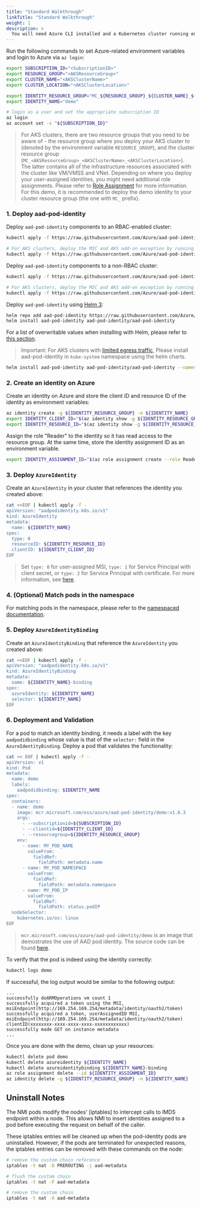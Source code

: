 ```yaml
---
title: "Standard Walkthrough"
linkTitle: "Standard Walkthrough"
weight: 1
description: >
  You will need Azure CLI installed and a Kubernetes cluster running on Azure, either managed by AKS or provisioned with AKS Engine.
---
```


Run the following commands to set Azure-related environment variables and login to Azure via `az login`:

```bash
export SUBSCRIPTION_ID="<SubscriptionID>"
export RESOURCE_GROUP="<AKSResourceGroup>"
export CLUSTER_NAME="<AKSClusterName>"
export CLUSTER_LOCATION="<AKSClusterLocation>"

export IDENTITY_RESOURCE_GROUP="MC_${RESOURCE_GROUP}_${CLUSTER_NAME}_${CLUSTER_LOCATION}"
export IDENTITY_NAME="demo"

# login as a user and set the appropriate subscription ID
az login
az account set -s "${SUBSCRIPTION_ID}"
```

> For AKS clusters, there are two resource groups that you need to be aware of - the resource group where you deploy your AKS cluster to (denoted by the environment variable `RESOURCE_GROUP`), and the cluster resource group (`MC_<AKSResourceGroup>_<AKSClusterName>_<AKSClusterLocation>`). The latter contains all of the infrastructure resources associated with the cluster like VM/VMSS and VNet. Depending on where you deploy your user-assigned identities, you might need additional role assignments. Please refer to [Role Assignment](../../getting-started/role-assignment/) for more information. For this demo, it is recommended to deploy the demo identity to your cluster resource group (the one with `MC_` prefix).

### 1. Deploy aad-pod-identity

Deploy `aad-pod-identity` components to an RBAC-enabled cluster:

```bash
kubectl apply -f https://raw.githubusercontent.com/Azure/aad-pod-identity/master/deploy/infra/deployment-rbac.yaml

# For AKS clusters, deploy the MIC and AKS add-on exception by running -
kubectl apply -f https://raw.githubusercontent.com/Azure/aad-pod-identity/master/deploy/infra/mic-exception.yaml
```

Deploy `aad-pod-identity` components to a non-RBAC cluster:

```bash
kubectl apply -f https://raw.githubusercontent.com/Azure/aad-pod-identity/master/deploy/infra/deployment.yaml

# For AKS clusters, deploy the MIC and AKS add-on exception by running -
kubectl apply -f https://raw.githubusercontent.com/Azure/aad-pod-identity/master/deploy/infra/mic-exception.yaml
```

Deploy `aad-pod-identity` using [Helm 3](https://v3.helm.sh/):

```bash
helm repo add aad-pod-identity https://raw.githubusercontent.com/Azure/aad-pod-identity/master/charts
helm install aad-pod-identity aad-pod-identity/aad-pod-identity
```

For a list of overwritable values when installing with Helm, please refer to [this section](https://github.com/Azure/aad-pod-identity/tree/master/charts/aad-pod-identity#configuration).

> Important: For AKS clusters with [limited egress traffic](https://docs.microsoft.com/en-us/azure/aks/limit-egress-traffic), Please install aad-pod-identity in `kube-system` namespace using the helm charts.

```bash
helm install aad-pod-identity aad-pod-identity/aad-pod-identity --namespace=kube-system
```

### 2. Create an identity on Azure

Create an identity on Azure and store the client ID and resource ID of the identity as environment variables:

```bash
az identity create -g ${IDENTITY_RESOURCE_GROUP} -n ${IDENTITY_NAME}
export IDENTITY_CLIENT_ID="$(az identity show -g ${IDENTITY_RESOURCE_GROUP} -n ${IDENTITY_NAME} --query clientId -otsv)"
export IDENTITY_RESOURCE_ID="$(az identity show -g ${IDENTITY_RESOURCE_GROUP} -n ${IDENTITY_NAME} --query id -otsv)"
```

Assign the role "Reader" to the identity so it has read access to the resource group. At the same time, store the identity assignment ID as an environment variable.

```bash
export IDENTITY_ASSIGNMENT_ID="$(az role assignment create --role Reader --assignee ${IDENTITY_CLIENT_ID} --scope /subscriptions/${SUBSCRIPTION_ID}/resourceGroups/${IDENTITY_RESOURCE_GROUP} --query id -otsv)"
```

### 3. Deploy `AzureIdentity`

Create an `AzureIdentity` in your cluster that references the identity you created above:

```bash
cat <<EOF | kubectl apply -f -
apiVersion: "aadpodidentity.k8s.io/v1"
kind: AzureIdentity
metadata:
  name: ${IDENTITY_NAME}
spec:
  type: 0
  resourceID: ${IDENTITY_RESOURCE_ID}
  clientID: ${IDENTITY_CLIENT_ID}
EOF
```

> Set `type: 0` for user-assigned MSI, `type: 1` for Service Principal with client secret, or `type: 2` for Service Principal with certificate. For more information, see [here](https://github.com/Azure/aad-pod-identity/tree/master/deploy/demo).

### 4. (Optional) Match pods in the namespace

For matching pods in the namespace, please refer to the [namespaced documentation](../../configure/match_pods_in_namespace/).

### 5. Deploy `AzureIdentityBinding`

Create an `AzureIdentityBinding` that reference the `AzureIdentity` you created above:

```bash
cat <<EOF | kubectl apply -f -
apiVersion: "aadpodidentity.k8s.io/v1"
kind: AzureIdentityBinding
metadata:
  name: ${IDENTITY_NAME}-binding
spec:
  azureIdentity: ${IDENTITY_NAME}
  selector: ${IDENTITY_NAME}
EOF
```

### 6. Deployment and Validation

For a pod to match an identity binding, it needs a label with the key `aadpodidbinding` whose value is that of the `selector:` field in the `AzureIdentityBinding`. Deploy a pod that validates the functionality:

```bash
cat << EOF | kubectl apply -f -
apiVersion: v1
kind: Pod
metadata:
  name: demo
  labels:
    aadpodidbinding: $IDENTITY_NAME
spec:
  containers:
  - name: demo
    image: mcr.microsoft.com/oss/azure/aad-pod-identity/demo:v1.6.3
    args:
      - --subscriptionid=${SUBSCRIPTION_ID}
      - --clientid=${IDENTITY_CLIENT_ID}
      - --resourcegroup=${IDENTITY_RESOURCE_GROUP}
    env:
      - name: MY_POD_NAME
        valueFrom:
          fieldRef:
            fieldPath: metadata.name
      - name: MY_POD_NAMESPACE
        valueFrom:
          fieldRef:
            fieldPath: metadata.namespace
      - name: MY_POD_IP
        valueFrom:
          fieldRef:
            fieldPath: status.podIP
  nodeSelector:
    kubernetes.io/os: linux
EOF
```

> `mcr.microsoft.com/oss/azure/aad-pod-identity/demo` is an image that demostrates the use of AAD pod identity. The source code can be found [here](https://github.com/Azure/aad-pod-identity/blob/master/cmd/demo/main.go).

To verify that the pod is indeed using the identity correctly:

```bash
kubectl logs demo
```

If successful, the log output would be similar to the following output:

```log
...
successfully doARMOperations vm count 1
successfully acquired a token using the MSI, msiEndpoint(http://169.254.169.254/metadata/identity/oauth2/token)
successfully acquired a token, userAssignedID MSI, msiEndpoint(http://169.254.169.254/metadata/identity/oauth2/token) clientID(xxxxxxxx-xxxx-xxxx-xxxx-xxxxxxxxxxxx)
successfully made GET on instance metadata
...
```

Once you are done with the demo, clean up your resources:

```bash
kubectl delete pod demo
kubectl delete azureidentity ${IDENTITY_NAME}
kubectl delete azureidentitybinding ${IDENTITY_NAME}-binding
az role assignment delete --id ${IDENTITY_ASSIGNMENT_ID}
az identity delete -g ${IDENTITY_RESOURCE_GROUP} -n ${IDENTITY_NAME}
```

## Uninstall Notes

The NMI pods modify the nodes' [iptables] to intercept calls to IMDS endpoint within a node. This allows NMI to insert identities assigned to a pod before executing the request on behalf of the caller.

These iptables entries will be cleaned up when the pod-identity pods are uninstalled. However, if the pods are terminated for unexpected reasons, the iptables entries can be removed with these commands on the node:

```bash
# remove the custom chain reference
iptables -t nat -D PREROUTING -j aad-metadata

# flush the custom chain
iptables -t nat -F aad-metadata

# remove the custom chain
iptables -t nat -X aad-metadata
```